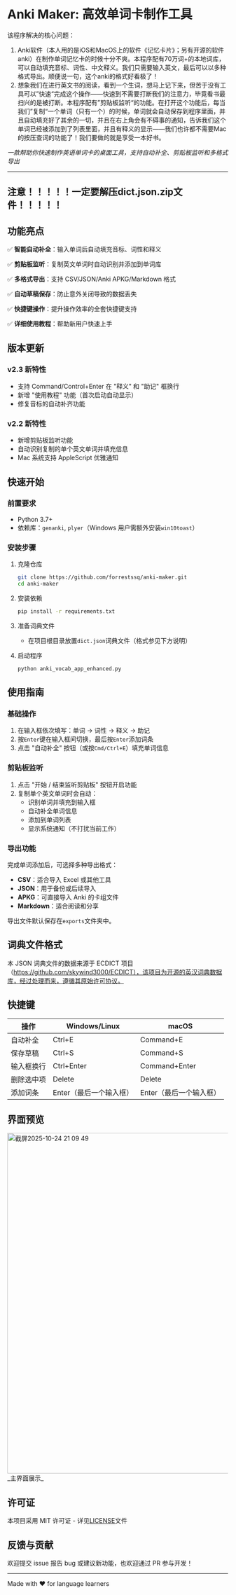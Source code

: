 # Anki Maker: 高效单词卡制作工具

该程序解决的核心问题：
1. Anki软件（本人用的是iOS和MacOS上的软件《记忆卡片》；另有开源的软件anki）在制作单词记忆卡的时候十分不爽。本程序配有70万词+的本地词库，可以自动填充音标、词性、中文释义。我们只需要输入英文，最后可以以多种格式导出。顺便说一句，这个anki的格式好看极了！
2. 想象我们在进行英文书的阅读，看到一个生词，想马上记下来，但苦于没有工具可以”快速“完成这个操作——快速到不需要打断我们的注意力，毕竟看书最扫兴的是被打断。本程序配有”剪贴板监听“的功能。在打开这个功能后，每当我们”复制“一个单词（只有一个）的时候，单词就会自动保存到程序里面，并且自动填充好了其余的一切，并且在右上角会有不碍事的通知，告诉我们这个单词已经被添加到了列表里面，并且有释义的显示——我们也许都不需要Mac的按压查词的功能了！我们要做的就是享受一本好书。

_一款帮助你快速制作英语单词卡的桌面工具，支持自动补全、剪贴板监听和多格式导出_


------
注意！！！！！一定要解压dict.json.zip文件！！！！！
-------


## 功能亮点

✅ **智能自动补全**：输入单词后自动填充音标、词性和释义

✅ **剪贴板监听**：复制英文单词时自动识别并添加到单词库

✅ **多格式导出**：支持 CSV/JSON/Anki APKG/Markdown 格式

✅ **自动草稿保存**：防止意外关闭导致的数据丢失

✅ **快捷键操作**：提升操作效率的全套快捷键支持

✅ **详细使用教程**：帮助新用户快速上手

## 版本更新

### v2.3 新特性

- 支持 Command/Control+Enter 在 "释义" 和 "助记" 框换行
- 新增 "使用教程" 功能（首次启动自动显示）
- 修复音标的自动补齐功能

### v2.2 新特性

- 新增剪贴板监听功能
- 自动识别复制的单个英文单词并填充信息
- Mac 系统支持 AppleScript 优雅通知

## 快速开始

### 前置要求

- Python 3.7+
- 依赖库：`genanki`, `plyer`（Windows 用户需额外安装`win10toast`）

### 安装步骤

1. 克隆仓库

    ```bash
    git clone https://github.com/forrestssq/anki-maker.git
    cd anki-maker
    ```
    
2. 安装依赖
    
    ```bash
    pip install -r requirements.txt
    ```
    
3. 准备词典文件
    
    - 在项目根目录放置`dict.json`词典文件（格式参见下方说明）

4. 启动程序

    ```bash
    python anki_vocab_app_enhanced.py
    ```
    

## 使用指南

### 基础操作

1. 在输入框依次填写：单词 → 词性 → 释义 → 助记
2. 按`Enter`键在输入框间切换，最后按`Enter`添加词条
3. 点击 "自动补全" 按钮（或按`Cmd/Ctrl+E`）填充单词信息

### 剪贴板监听

1. 点击 "开始 / 结束监听剪贴板" 按钮开启功能
2. 复制单个英文单词时会自动：
    - 识别单词并填充到输入框
    - 自动补全单词信息
    - 添加到单词列表
    - 显示系统通知（不打扰当前工作）

### 导出功能

完成单词添加后，可选择多种导出格式：

- **CSV**：适合导入 Excel 或其他工具
- **JSON**：用于备份或后续导入
- **APKG**：可直接导入 Anki 的卡组文件
- **Markdown**：适合阅读和分享

导出文件默认保存在`exports`文件夹中。

## 词典文件格式

本 JSON 词典文件的数据来源于 ECDICT 项目（https://github.com/skywind3000/ECDICT），该项目为开源的英汉词典数据库，经过处理而来，遵循其原始许可协议。

## 快捷键

|操作|Windows/Linux|macOS|
|---|---|---|
|自动补全|Ctrl+E|Command+E|
|保存草稿|Ctrl+S|Command+S|
|输入框换行|Ctrl+Enter|Command+Enter|
|删除选中项|Delete|Delete|
|添加词条|Enter（最后一个输入框）|Enter（最后一个输入框）|

## 界面预览

<img width="983" height="778" alt="截屏2025-10-24 21 09 49" src="https://github.com/user-attachments/assets/28da73e2-6a7f-4964-bc8d-e1f13538437a" />
_主界面展示_

## 许可证

本项目采用 MIT 许可证 - 详见[LICENSE](https://www.doubao.com/chat/LICENSE)文件

## 反馈与贡献

欢迎提交 issue 报告 bug 或建议新功能，也欢迎通过 PR 参与开发！

---

Made with ❤️ for language learners
